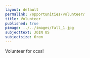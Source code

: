 ```yaml
---
layout: default
permalink: /opportunities/volunteer/
title: Volunteer
published: true
pimage: ../../images/fall_1.jpg
subjecttext: JOIN US
subjectsize: 6rem
---
```

Volunteer for ccss!
